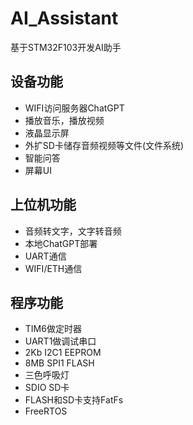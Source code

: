 # AI_Assistant
基于STM32F103开发AI助手

## 设备功能

- WIFI访问服务器ChatGPT
- 播放音乐，播放视频
- 液晶显示屏
- 外扩SD卡储存音频视频等文件(文件系统)
- 智能问答
- 屏幕UI

## 上位机功能

- 音频转文字，文字转音频
- 本地ChatGPT部署
- UART通信
- WIFI/ETH通信

## 程序功能

- TIM6做定时器
- UART1做调试串口
- 2Kb I2C1 EEPROM
- 8MB SPI1 FLASH
- 三色呼吸灯
- SDIO SD卡
- FLASH和SD卡支持FatFs
- FreeRTOS

